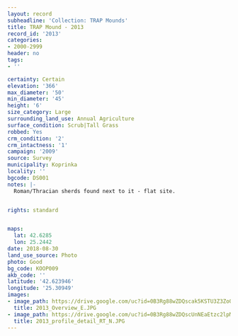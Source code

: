 ```yaml
---
layout: record
subheadline: 'Collection: TRAP Mounds'
title: TRAP Mound - 2013
record_id: '2013'
categories:
- 2000-2999
header: no
tags:
- ''

certainty: Certain
elevation: '366'
max_diameter: '50'
min_diameter: '45'
height: '6'
size_category: Large
surrounding_land_use: Annual Agriculture
surface_condition: Scrub|Tall Grass
robbed: Yes
crm_condition: '2'
crm_intactness: '1'
campaign: '2009'
source: Survey
municipality: Koprinka
locality: ''
bgcode: DS001
notes: |-
  Roman/Thracian sherds found next to it - flat site.


rights: standard


maps:
  lat: 42.6285
  lon: 25.2442
date: 2018-08-30
land_use_source: Photo
photo: Good
bg_code: KOOP009
akb_code: ''
latitude: '42.623946'
longitude: '25.30949'
images:
- image_path: https://drive.google.com/uc?id=0B3Rg88wZDQscak5KSTU3Z3ZoQW8
  title: 2013_Overview_E.JPG
- image_path: https://drive.google.com/uc?id=0B3Rg88wZDQscUnNEaEtzc2lpM3c
  title: 2013_profile_detail_RT_N.JPG
---
```

